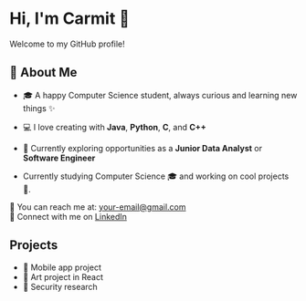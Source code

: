 # Hi, I'm Carmit 🌸

Welcome to my GitHub profile!  

## 🌸 About Me
- 🎓 A happy Computer Science student, always curious and learning new things ✨  
- 💻 I love creating with **Java**, **Python**, **C**, and **C++**
- 🌱 Currently exploring opportunities as a **Junior Data Analyst** or **Software Engineer**

- Currently studying Computer Science 🎓 and working on cool projects 🚀.  

📧 You can reach me at: [your-email@gmail.com](mailto:carmityehudai@gmail.com)  
💼 Connect with me on [LinkedIn](https://www.linkedin.com/in/your-linkedin-profile/) 


## Projects
- 📱 Mobile app project  
- 🎨 Art project in React  
- 🔐 Security research  


